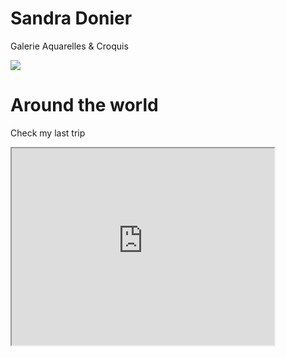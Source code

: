 # Sandra Donier
Galerie 
Aquarelles & Croquis
<html>
<head>
<title>Page Title</title>
</head>
<body>
<img src="http://img.over-blog-kiwi.com/1/49/20/96/20150706/ob_64f14e_15-04-22-4.jpg">
  
<h1>Around the world</h1>
<p>Check my last trip</p>

</body>
</html>
<iframe width="420" height="315"
src="https://www.youtube.com/watch?v=6YcofccdkBc">
</iframe>
